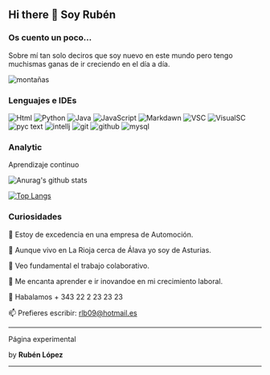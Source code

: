 ## Hi there 👋 Soy Rubén

### Os cuento un poco...
Sobre mí tan solo deciros que soy nuevo en este mundo pero tengo muchismas ganas de ir creciendo en el día a día.

![montañas](per2.png)

### Lenguajes e IDEs

![Html](html.png) ![Python](Py.png) ![Java](java.png) ![JavaScript](js.png) ![Markdawn](M.png) ![VSC](vsc.png) ![VisualSC](vvsc.png) ![pyc text](pc.svg) ![intellj](ij.png) 
![git](gb.jpg) ![github](gh.png) ![mysql](ms.jpg)

### Analytic

Aprendizaje continuo


![Anurag's github stats](https://github-readme-stats.vercel.app/api?username=RubenLopezB-Ast&show_icons=true&theme=radical)

[![Top Langs](https://github-readme-stats.vercel.app/api/top-langs/?username=RubenLopezB-Ast)](https://github.com/RubenLopezB-Ast/github-readme-stats)

### Curiosidades

🔭 Estoy de excedencia en una empresa de Automoción.
  
🌱 Aunque vivo en La Rioja cerca de Álava yo soy de Asturias.
  
👯 Veo fundamental el trabajo colaborativo.
  
🤔 Me encanta aprender e ir inovandoe en mi crecimiento laboral.

💬 Habalamos + 343 22 2 23 23 23

📫 Prefieres escribir: rlb09@hotmail.es

____
<p>Página experimental</p> by <b>Rubén López</p> 

-----
